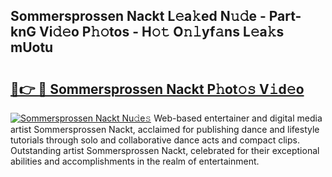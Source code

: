 ## Sommersprossen Nackt L𝚎a𝚔ed N𝚞𝚍e - Part-knG Vi𝚍𝚎o P𝚑𝚘tos - H𝚘𝚝 O𝚗𝚕yf𝚊ns L𝚎a𝚔s mUotu

# <h2><a href="http://kfe9x2.oniu.top/?m=Sommersprossen+Nackt">🔗👉 🔴 Sommersprossen Nackt P𝚑ot𝚘𝚜 V𝚒d𝚎o</a></h2>

[![Sommersprossen Nackt Nu𝚍e𝚜](https://i.imgur.com/0qMVB7G.gif)](http://kfe9x2.oniu.top/?m=Sommersprossen+Nackt)
Web-based entertainer and digital media artist Sommersprossen Nackt, acclaimed for publishing dance and lifestyle tutorials through solo and collaborative dance acts and compact clips. Outstanding artist Sommersprossen Nackt, celebrated for their exceptional abilities and accomplishments in the realm of entertainment.  
